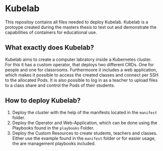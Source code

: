 # Kubelab

This repositoy contains all files needed to deploy Kubelab. Kubelab is a protoype created during the masters thesis to test out and demonstrate the capabilities of containers for educational use. 

## What exactly does Kubelab?

Kubelab aims to create a computer labratory inside a Kubernetes cluster. For this it has a custom operator, that deploys two different CRDs. One for people and one for classrooms. Furthermoore it includes a web application, which makes it possible to access the created classes and connect per SSH to the allocated Pods. It is also possible to log in as a teacher to upload files to a class share and control the Pods of their students.

## How to deploy Kubelab?

1. Deploy the cluster with the help of the manifests located in the `manifest` folder.
2. Deploy the Operator and Web-Application, which can be done using the Playbooks found in the `playbooks` Folder.
3. Deploy the Custom Resources to create students, teachers and classes. Either use the example found in the `manifest` folder or for easier usage, the are management playbooks included.

